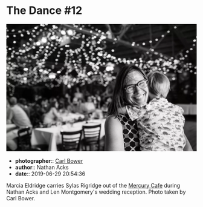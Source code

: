 # The Dance \#12

![Marcia Eldridge carries Sylas Rigridge out of the Mercury Cafe](assets/2019-06-29-set-4-the-dance-12.webp)

* **photographer**:: [Carl Bower](https://carlbowerphotos.com)  
* **author**:: Nathan Acks  
* **date**:: 2019-06-29 20:54:36

Marcia Eldridge carries Sylas Rigridge out of the [Mercury Cafe](http://mercurycafe.com) during Nathan Acks and Len Montgomery's wedding reception. Photo taken by Carl Bower.
